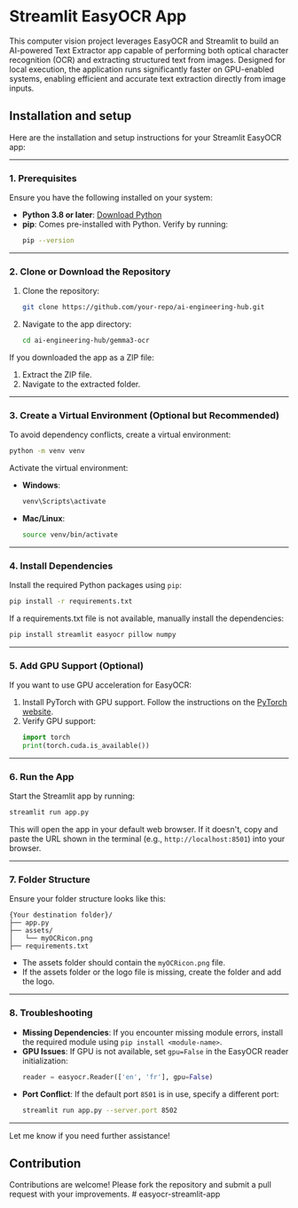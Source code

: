 # Streamlit EasyOCR App

This computer vision project leverages EasyOCR and Streamlit to build an AI-powered Text Extractor app capable of performing both optical character recognition (OCR) and extracting structured text from images. Designed for local execution, the application runs significantly faster on GPU-enabled systems, enabling efficient and accurate text extraction directly from image inputs.

## Installation and setup

Here are the installation and setup instructions for your Streamlit EasyOCR app:

---

### **1. Prerequisites**
Ensure you have the following installed on your system:
- **Python 3.8 or later**: [Download Python](https://www.python.org/downloads/)
- **pip**: Comes pre-installed with Python. Verify by running:
  ```bash
  pip --version
  ```

---

### **2. Clone or Download the Repository**

1. Clone the repository:
   ```bash
   git clone https://github.com/your-repo/ai-engineering-hub.git
   ```
2. Navigate to the app directory:
   ```bash
   cd ai-engineering-hub/gemma3-ocr
   ```

If you downloaded the app as a ZIP file:
1. Extract the ZIP file.
2. Navigate to the extracted folder.

---

### **3. Create a Virtual Environment (Optional but Recommended)**
To avoid dependency conflicts, create a virtual environment:
```bash
python -m venv venv
```
Activate the virtual environment:
- **Windows**:
  ```bash
  venv\Scripts\activate
  ```
- **Mac/Linux**:
  ```bash
  source venv/bin/activate
  ```

---

### **4. Install Dependencies**
Install the required Python packages using `pip`:
```bash
pip install -r requirements.txt
```

If a requirements.txt file is not available, manually install the dependencies:
```bash
pip install streamlit easyocr pillow numpy
```

---

### **5. Add GPU Support (Optional)**
If you want to use GPU acceleration for EasyOCR:
1. Install PyTorch with GPU support. Follow the instructions on the [PyTorch website](https://pytorch.org/get-started/locally/).
2. Verify GPU support:
   ```python
   import torch
   print(torch.cuda.is_available())
   ```

---

### **6. Run the App**
Start the Streamlit app by running:
```bash
streamlit run app.py
```

This will open the app in your default web browser. If it doesn't, copy and paste the URL shown in the terminal (e.g., `http://localhost:8501`) into your browser.

---

### **7. Folder Structure**
Ensure your folder structure looks like this:
```
{Your destination folder}/
├── app.py
├── assets/
│   └── myOCRicon.png
├── requirements.txt
```
- The assets folder should contain the `myOCRicon.png` file.
- If the assets folder or the logo file is missing, create the folder and add the logo.

---

### **8. Troubleshooting**
- **Missing Dependencies**: If you encounter missing module errors, install the required module using `pip install <module-name>`.
- **GPU Issues**: If GPU is not available, set `gpu=False` in the EasyOCR reader initialization:
  ```python
  reader = easyocr.Reader(['en', 'fr'], gpu=False)
  ```
- **Port Conflict**: If the default port `8501` is in use, specify a different port:
  ```bash
  streamlit run app.py --server.port 8502
  ```

---

Let me know if you need further assistance!
## Contribution

Contributions are welcome! Please fork the repository and submit a pull request with your improvements.
#   e a s y o c r - s t r e a m l i t - a p p  
 